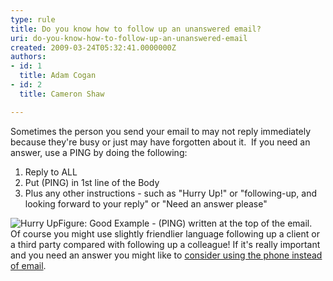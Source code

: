 ```yaml
---
type: rule
title: Do you know how to follow up an unanswered email?
uri: do-you-know-how-to-follow-up-an-unanswered-email
created: 2009-03-24T05:32:41.0000000Z
authors:
- id: 1
  title: Adam Cogan
- id: 2
  title: Cameron Shaw

---
```


 Sometimes the person you send your email to may not reply immediately because they're busy or just may have forgotten about it.  If you need an answer, use a PING by doing the following:<br> 
1. Reply to ALL
2. Put (PING) in 1st line of the Body
3. Plus any other instructions - such as "Hurry Up!" or "following-up, and looking forward to your reply" or "Need an answer please"​

![Hurry Up](/PublishingImages/ping-email.png)Figure: Good Example - (PING) written at the top of the email.​  
Of course you might use slightly friendlier language following up a client or a third party compared with following up a colleague!​ If it's really important and you need an answer you might like to     [consider using the phone instead of email](/Pages/EmailForTasksNotCommunication.aspx)​.

